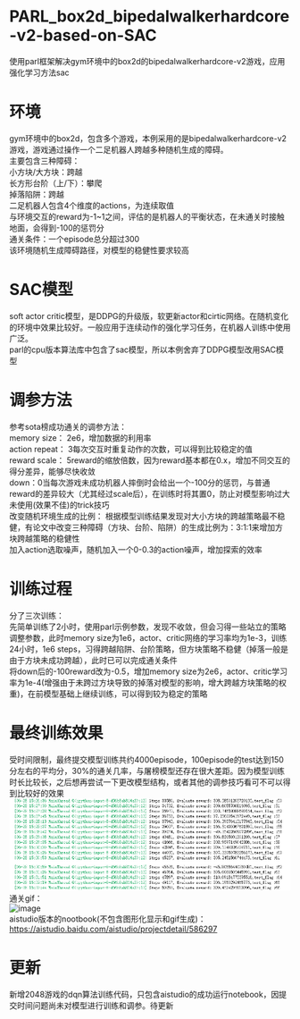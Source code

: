 # PARL_box2d_bipedalwalkerhardcore-v2-based-on-SAC
使用parl框架解决gym环境中的box2d的bipedalwalkerhardcore-v2游戏，应用强化学习方法sac  
# 环境
gym环境中的box2d，包含多个游戏，本例采用的是bipedalwalkerhardcore-v2游戏，游戏通过操作一个二足机器人跨越多种随机生成的障碍。  
主要包含三种障碍：  
  小方块/大方块：跨越  
  长方形台阶（上/下）：攀爬  
  掉落陷阱：跨越  
二足机器人包含4个维度的actions，为连续取值  
与环境交互的reward为-1~1之间，评估的是机器人的平衡状态，在未通关时接触地面，会得到-100的惩罚分  
通关条件：一个episode总分超过300  
该环境随机生成障碍路径，对模型的稳健性要求较高  
# SAC模型
soft actor critic模型，是DDPG的升级版，软更新actor和cirtic网络。在随机变化的环境中效果比较好。一般应用于连续动作的强化学习任务，在机器人训练中使用广泛。  
parl的cpu版本算法库中包含了sac模型，所以本例舍弃了DDPG模型改用SAC模型  
# 调参方法
参考sota榜成功通关的调参方法：  
memory size： 2e6，增加数据的利用率  
action repeat： 3每次交互时重复动作的次数，可以得到比较稳定的值  
reward scale： 5reward的缩放倍数，因为reward基本都在0.x，增加不同交互的得分差异，能够尽快收敛  
down：0当每次游戏未成功机器人摔倒时会给出一个-100分的惩罚，与普通reward的差异较大（尤其经过scale后），在训练时将其置0，防止对模型影响过大  
未使用(效果不佳)的trick技巧  
改变随机环境生成的比例： 根据模型训练结果发现对大小方块的跨越策略最不稳健，有论文中改变三种障碍（方块、台阶、陷阱）的生成比例为：3:1:1来增加方块跨越策略的稳健性  
加入action选取噪声，随机加入一个0-0.3的action噪声，增加探索的效率  
# 训练过程
分了三次训练：  
先简单训练了2小时，使用parl示例参数，发现不收敛，但会习得一些站立的策略  
调整参数，此时memory size为1e6，actor、critic网络的学习率均为1e-3，训练24小时，1e6 steps，习得跨越陷阱、台阶策略，但方块策略不稳健（掉落一般是由于方块未成功跨越），此时已可以完成通关条件  
将down后的-100reward改为-0.5，增加memory size为2e6，actor、critic学习率为1e-4(增强由于未跨过方块导致的掉落对模型的影响，增大跨越方块策略的权重)，在前模型基础上继续训练，可以得到较为稳定的策略  
# 最终训练效果
受时间限制，最终提交模型训练共约4000episode，100episode的test达到150分左右的平均分，30%的通关几率，与屠榜模型还存在很大差距。因为模型训练时长比较长，之后想再尝试一下更改模型结构，或者其他的调参技巧看可不可以得到比较好的效果  
![image](https://github.com/vivichloe/PARL_box2d_bipedalwalkerhardcore-v2-based-on-SAC/raw/master/Image%202.png)  
通关gif：  
![image](https://github.com/vivichloe/PARL_box2d_bipedalwalkerhardcore-v2-based-on-SAC/raw/master/BipedalWalkerHardcore_result.gif)  
aistudio版本的nootbook(不包含图形化显示和gif生成)：  
https://aistudio.baidu.com/aistudio/projectdetail/586297  

# 更新
新增2048游戏的dqn算法训练代码，只包含aistudio的成功运行notebook，因提交时间问题尚未对模型进行训练和调参。待更新
